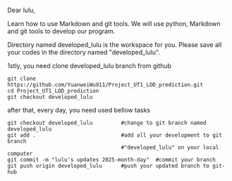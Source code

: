 Dear lulu,

Learn how to use Markdown and git tools.
We will use python, Markdown and git tools to develop our program.

Directory named developed_lulu is the workspace for you.
Please save all your codes in the directory named "developed_lulu".

1stly, you need clone developed_lulu branch from github

```git
git clone https://github.com/YuanweiWu911/Project_UT1_LOD_prediction.git
cd Project_UT1_LOD_prediction
git checkout developed_lulu
```

after that, every day, you need used bellow tasks
```
git checkout developed_lulu         #change to git branch named developed_lulu
git add .                           #add all your development to git branch 
                                    #"developed_lulu" on your local computer
git commit -m "lulu's updates 2025-month-day"  #commit your branch 
git push origin developed_lulu      #push your updated branch to git-hub
```

